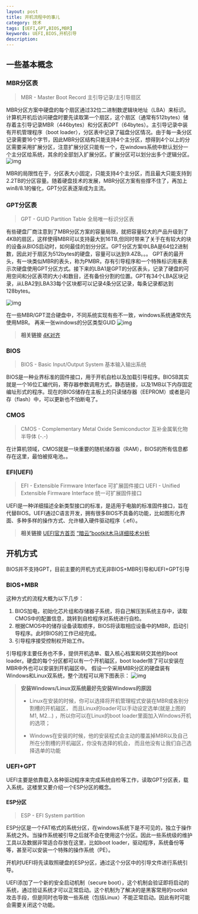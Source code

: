 ```yaml
---
layout: post
title: 开机流程中的事儿
category: 技术
tags: [UEFI,GPT,BIOS,MBR]
keywords: UEFI,BIOS,开机引导
description: 
---
```


## 一些基本概念

### MBR分区表

>MBR - Master Boot Record 主引导记录/主引导扇区

MBR分区方案中硬盘的每个扇区通过32位二进制数逻辑块地址（LBA）来标识。计算机开机后访问硬盘时要先读取第一个扇区，这个扇区（通常有512bytes）储存着主引导记录MBR（446bytes）和分区表DPT（64bytes）。主引导记录中装有开机管理程序（boot loader），分区表中记录了磁盘分区情况。由于每一条分区记录需要16个字节，因此MBR分区结构只能支持4个主分区，想得到4个以上的分区需要采用扩展分区，注意扩展分区只能有一个，在windows系统中默认划分一个主分区给系统，其余的全部划入扩展分区。扩展分区可以划分出多个逻辑分区。
![img](/assets/img/images/2015-10-23-about-booting_1.png)

MBR的局限性在于，分区表大小固定，只能支持4个主分区，而且最大只能支持到2.2TB的分区容量。随着硬盘技术的发展，MBR分区方案有些撑不住了，再加上win8/8.1的催化，GPT分区表逐渐成为主流。

### GPT分区表

>GPT - GUID Partition Table 全局唯一标识分区表

有些硬盘厂商注意到了MBR分区方案的容量局限，就把容量较大的产品升级到了4KB的扇区，这样使得MBR可以支持最大到16TB,但同时带来了关于在有较大的块的设备从BIOS启动时，如何最佳的划分分区。GPT分区方案中LBA是64位2进制数，因此对于扇区为512bytes的硬盘，容量可以达到9.4ZB。。。
GPT表的最开头，有一块类似MBR的表头，称为PMBR，存有引导程序和一个特殊标识用来表示次硬盘使用GPT分区方式。接下来的LBA1是GPT的分区表头，记录了硬盘的可用空间和分区表项的大小和数目，还有备份分割的位置。GPT有34个LBA区块记录，从LBA2到LBA33每个区块都可以记录4条分区记录，每条记录都达到128bytes。

![img](/assets/img/images/2015-10-23-about-booting_2.png)

在一些MBR/GPT混合硬盘中，不同系统实现有些不一致，windows系统通常优先使用MBR。
再来一张windows的分区类型GUID
![img](/assets/img/images/2015-10-23-about-booting_3.png)

>__相关链接__
>[4K对齐](https://zh.wikipedia.org/wiki/4K%E5%AF%B9%E9%BD%90)

### BIOS

>BIOS - Basic Input/Output System 基本输入输出系统

BIOS是一种业界标准的固件接口，用于开机自检以及加载引导程序。BIOSB其实就是一个16位汇编代码，寄存器参数调用方式，静态链接，以及1MB以下内存固定编址形式的程序。现在的BIOS储存在主板上的只读储存器（EEPROM）或者是闪存（flash）中，可以更新也不怕断电了。

### CMOS

>CMOS - Complementary Metal Oxide Semiconductor 互补金属氧化物半导体 (-.-)

在计算机领域，CMOS就是一块重要的随机储存器（RAM），BIOS的所有信息都存在这里，最怕被抠电池。。

### EFI(UEFI)

>EFI - Extensible Firmware Interface 可扩展固件接口
>UEFI - Unified Extensible Firmware Interface 统一可扩展固件接口

UEFI是一种详细描述全新类型接口的标准，是适用于电脑的标准固件接口，旨在代替BIOS。UEFI通过C语言开发，拥有很多BIOS不具备的功能，比如图形化界面、多种多样的操作方式、允许植入硬件驱动程序（.efi）。

>__相关链接__
>[UEFI官方首页](http://www.uefi.org/)
>[“暗云”bootkit木马详细技术分析](http://drops.wooyun.org/binary/4788)


## 开机方式

BIOS并不支持GPT，目前主要的开机方式无非BIOS+MBR引导和UEFI+GPT引导

### BIOS+MBR

这种方式的流程大概为以下几步：
1. BIOS加电，初始化芯片组和存储器子系统，将自己解压到系统主存中，读取CMOS中的配置信息，跳转到自检程序对系统进行自检。
2. 根据CMOS中的储存设备读取顺序，BIOS将读取相应设备中的MBR，启动引导程序。此时BIOS的工作已经完成。
3. 引导程序接受控制权开始工作。

引导程序主要任务也不多，提供开机选单、载入核心档案和转交其他的boot loader。硬盘的每个分区都可以有一个开机磁区，boot loader除了可以安装在MBR中外也可以安装到开机磁区中。
假设一个采用MBR分区的硬盘装有Windows和Linux双系统，整个流程可以用下图表示：
![img](/assets/img/images/2015-10-23-about-booting_4.png)

>__安装Windows/Linux双系统最好先安装Windows的原因__
>
>* Linux在安装的时候，你可以选择将开机管​​理程式安装在MBR或各别分割槽的开机磁区， 而且Linux的loader可以手动设定选单(就是上图的M1, M2...)
>，所以你可以在Linux的boot loader里面加入Windows开机的选项；
>
>* Windows在安装的时候，他的安装程式会主动的覆盖掉MBR以及自己所在分割槽的开机磁区，你没有选择的机会， 而且他没有让我们自己选择选单的功能

### UEFI+GPT

UEFI主要是依靠载入各种驱动程序来完成系统自检等工作，读取GPT分区表，载入系统。这楼里又要介绍一个ESP分区的概念。

#### ESP分区

>ESP - EFI System partition

ESP分区是一个FAT格式的系统分区，在windows系统下是不可见的，独立于操作系统之外。当操作系统被引导之后就不会在使用这个分区。因此一些系统级的维护工具以及数据非常适合存放在这里，比如boot loader，驱动程序，系统备份等等，甚至可以安装一个特殊的操作系统（PE）。


开机时UEFI将先读取照硬盘的ESP分区，通过这个分区中的引导文件进行系统引导。

UEFI添加了一个新的安全启动机制（secure boot），这个机制会验证即将启动的系统，通过验证系统才可以正常启动。这个机制为了解决的是黑客常用的rootkit攻击手段，但是同时也导致一些系统（包括Linux）不能正常启动。因此有时可能会需要关闭这个功能。


